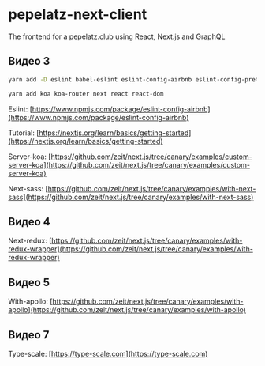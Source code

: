 # pepelatz-next-client

The frontend for a pepelatz.club using React, Next.js and GraphQL

## Видео 3

```bash
yarn add -D eslint babel-eslint eslint-config-airbnb eslint-config-prettier eslint-plugin-import eslint-plugin-jsx-a11y eslint-plugin-react
```

```bash
yarn add koa koa-router next react react-dom
```

Eslint: [https://www.npmjs.com/package/eslint-config-airbnb](https://www.npmjs.com/package/eslint-config-airbnb)

Tutorial: [https://nextjs.org/learn/basics/getting-started](https://nextjs.org/learn/basics/getting-started)

Server-koa: [https://github.com/zeit/next.js/tree/canary/examples/custom-server-koa](https://github.com/zeit/next.js/tree/canary/examples/custom-server-koa)

Next-sass: [https://github.com/zeit/next.js/tree/canary/examples/with-next-sass](https://github.com/zeit/next.js/tree/canary/examples/with-next-sass)

## Видео 4

Next-redux: [https://github.com/zeit/next.js/tree/canary/examples/with-redux-wrapper](https://github.com/zeit/next.js/tree/canary/examples/with-redux-wrapper)

## Видео 5

With-apollo: [https://github.com/zeit/next.js/tree/canary/examples/with-apollo](https://github.com/zeit/next.js/tree/canary/examples/with-apollo)

## Видео 7

Type-scale: [https://type-scale.com](https://type-scale.com)
